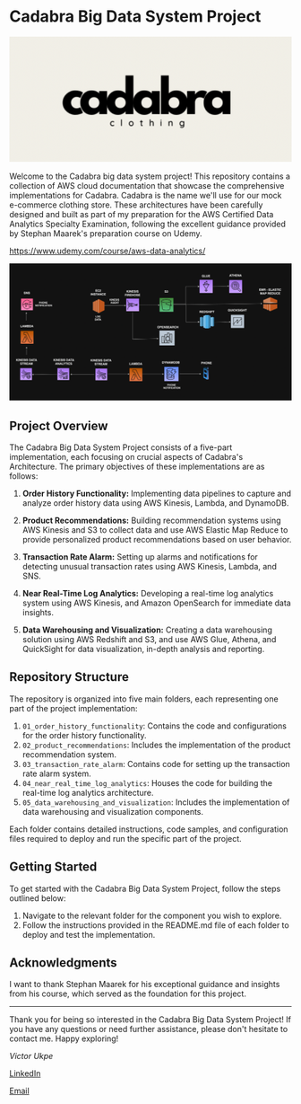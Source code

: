 # Cadabra Big Data System Project

![Cadabra Big Data System Project](/assets/images/Cadabra_image.png)

Welcome to the Cadabra big data system project! This repository contains a collection of AWS cloud documentation that showcase the comprehensive implementations for Cadabra. Cadabra is the name we'll use for our mock e-commerce clothing store. These architectures have been carefully designed and built as part of my preparation for the AWS Certified Data Analytics Specialty Examination, following the excellent guidance provided by Stephan Maarek's preparation course on Udemy.

https://www.udemy.com/course/aws-data-analytics/

![Full picture](/assets/images/All.png)

## Project Overview

The Cadabra Big Data System Project consists of a five-part implementation, each focusing on crucial aspects of Cadabra's Architecture. The primary objectives of these implementations are as follows:

1. **Order History Functionality:** Implementing data pipelines to capture and analyze order history data using AWS Kinesis, Lambda, and DynamoDB.

2. **Product Recommendations:** Building recommendation systems using AWS Kinesis and S3 to collect data and use AWS Elastic Map Reduce to provide personalized product recommendations based on user behavior.

3. **Transaction Rate Alarm:** Setting up alarms and notifications for detecting unusual transaction rates using AWS Kinesis, Lambda, and SNS.

4. **Near Real-Time Log Analytics:** Developing a real-time log analytics system using AWS Kinesis, and Amazon OpenSearch for immediate data insights.

5. **Data Warehousing and Visualization:** Creating a data warehousing solution using AWS Redshift and S3, and use AWS Glue, Athena, and QuickSight for data visualization, in-depth analysis and reporting.

## Repository Structure

The repository is organized into five main folders, each representing one part of the project implementation:

1. `01_order_history_functionality`: Contains the code and configurations for the order history functionality.
2. `02_product_recommendations`: Includes the implementation of the product recommendation system.
3. `03_transaction_rate_alarm`: Contains code for setting up the transaction rate alarm system.
4. `04_near_real_time_log_analytics`: Houses the code for building the real-time log analytics architecture.
5. `05_data_warehousing_and_visualization`: Includes the implementation of data warehousing and visualization components.

Each folder contains detailed instructions, code samples, and configuration files required to deploy and run the specific part of the project.

## Getting Started

To get started with the Cadabra Big Data System Project, follow the steps outlined below:

1. Navigate to the relevant folder for the component you wish to explore.
3. Follow the instructions provided in the README.md file of each folder to deploy and test the implementation.


## Acknowledgments

I want to thank Stephan Maarek for his exceptional guidance and insights from his course, which served as the foundation for this project.


---

Thank you for being so interested in the Cadabra Big Data System Project! If you have any questions or need further assistance, please don't hesitate to contact me. Happy exploring!

*Victor Ukpe*

[LinkedIn](https://www.linkedin.com/in/victor-ukpe-726475177/)

[Email](mailto:viukpe@gmail.com)
